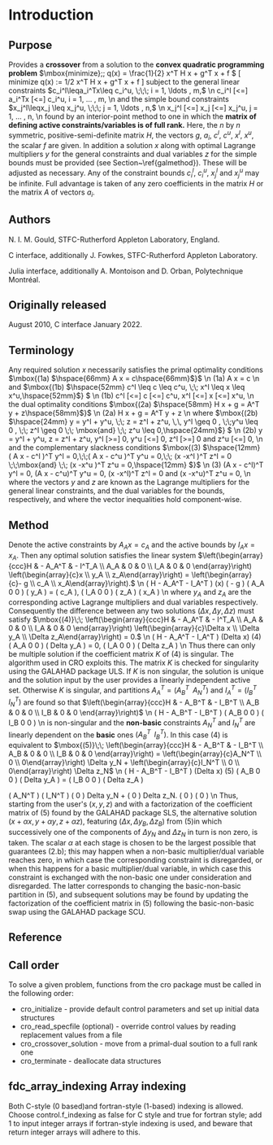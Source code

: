# Introduction

## Purpose

Provides a **crossover** from a solution
to the **convex quadratic programming problem**
$\mbox{minimize}\;\; q(x) = \frac{1}{2} x^T H x + g^T x + f $
\[
minimize q(x) := 1/2 x^T H x + g^T x + f
\]
subject to the general linear constraints
$c_i^l\leqa_i^Tx\leq c_i^u, \;\;\; i = 1, \ldots , m,$
\n
 c_i^l \[<=] a_i^Tx \[<=] c_i^u, i = 1, ... , m,
\n
and the simple bound constraints
$x_j^l\leqx_j \leq x_j^u, \;\;\; j = 1, \ldots , n,$
\n
 x_j^l \[<=] x_j \[<=] x_j^u, j = 1, ... , n,
\n
found by an interior-point method to one in which the
**matrix of defining active constraints/variables is of full rank.**
Here, the $n$ by $n$ symmetric, positive-semi-definite matrix
$H$, the vectors $g$, $a_i$, $c^l$, $c^u$, $x^l$,
$x^u$, the scalar $f$ are given. In addition a solution $x$ along
with optimal Lagrange multipliers $y$ for the general constraints
and dual variables $z$ for the simple bounds must be provided
(see Section~\ref{galmethod}). These will be adjusted as necessary.
Any of the constraint bounds $c_i^l$, $c_i^u$, $x_j^l$
and $x_j^u$ may be infinite.
Full advantage is taken of any zero coefficients in the matrix $H$
or the matrix $A$ of vectors $a_i$.

## Authors

N. I. M. Gould, STFC-Rutherford Appleton Laboratory, England.

C interface, additionally J. Fowkes, STFC-Rutherford Appleton Laboratory.

Julia interface, additionally A. Montoison and D. Orban, Polytechnique Montréal.

## Originally released

August 2010, C interface January 2022.

## Terminology

Any required solution $x$ necessarily satisfies
the primal optimality conditions
$\mbox{(1a) $\hspace{66mm} A x = c\hspace{66mm}$}$
\n
(1a) A x = c
\n
and
$\mbox{(1b) $\hspace{52mm} c^l \leq c \leq c^u, \;\; x^l \leq x \leq x^u,\hspace{52mm}$} $
\n
(1b) c^l \[<=] c \[<=] c^u, x^l \[<=] x \[<=] x^u,
\n
the dual optimality conditions
$\mbox{(2a) $\hspace{58mm} H x + g = A^T y + z\hspace{58mm}$}$
\n
(2a) H x + g = A^T y + z
\n
where
$\mbox{(2b) $\hspace{24mm} y = y^l + y^u, \;\; z = z^l + z^u, \,\,
 y^l \geq 0 , \;\;y^u \leq 0 , \;\;
 z^l \geq 0 \;\; \mbox{and} \;\; z^u \leq 0,\hspace{24mm}$} $
\n
 (2b) y = y^l + y^u, z = z^l + z^u, y^l \[>=] 0, y^u \[<=] 0,
z^l \[>=] 0 and z^u \[<=] 0,
\n
and the complementary slackness conditions
$\mbox{(3) $\hspace{12mm}
( A x - c^l )^T y^l = 0,\;\;( A x - c^u )^T y^u = 0,\;\;
(x -x^l )^T z^l = 0 \;\;\mbox{and} \;\; (x -x^u )^T z^u = 0,\hspace{12mm} $}$
\n
(3) (A x - c^l)^T y^l = 0, (A x - c^u)^T y^u = 0,
(x -x^l)^T z^l = 0 and (x -x^u)^T z^u = 0,
\n
where the vectors $y$ and $z$ are known as the Lagrange multipliers
for the general linear constraints, and the dual variables for the bounds,
respectively, and where the vector inequalities hold component-wise.

## Method

Denote the active constraints by $A_A x = c_A$ and the active bounds by
$I_A x = x_A$. Then any optimal solution satisfies the linear system
$\left(\begin{array}{ccc}H & - A_A^T & - I^T_A \\ A_A & 0 & 0 \\ I_A & 0 & 0 \end{array}\right) \left(\begin{array}{c}x \\ y_A \\ z_A\end{array}\right) =
\left(\begin{array}{c}- g \\ c_A \\ x_A\end{array}\right).$
\n
 ( H - A_A^T - I_A^T ) (x) ( - g )
 ( A_A 0 0 ) ( y_A ) = ( c_A ),
 ( I_A 0 0 ) ( z_A ) ( x_A )
\n
where $y_A$ and $z_A$ are the corresponding active Lagrange
multipliers and dual variables respectively. Consequently the difference
between any two solutions $(\Delta x, \Delta y, \Delta z)$ must satisfy
$\mbox{(4)}\;\; \left(\begin{array}{ccc}H & - A_A^T & - I^T_A \\ A_A & 0 & 0 \\ I_A & 0 & 0 \end{array}\right) \left(\begin{array}{c}\Delta x \\ \Delta y_A \\ \Delta z_A\end{array}\right) = 0.$
\n
( H - A_A^T - I_A^T ) (Delta x)
(4) ( A_A 0 0 ) ( Delta y_A ) = 0,
( I_A 0 0 ) ( Delta z_A )
\n
Thus there can only be multiple solution if the coefficient matrix $K$
of (4) is singular. The algorithm used in CRO
exploits this. The matrix $K$ is checked for singularity
using the GALAHAD package ULS. If $K$ is
non singular, the solution is unique and the solution input by the user
provides a linearly independent active set. Otherwise $K$ is singular,
and partitions $A_A^T = ( A_B^T \;\; A_N^T)$ and
$I_A^T = ( I_B^T \;\; I_N^T)$ are found so that
$\left(\begin{array}{ccc}H & - A_B^T & - I_B^T \\ A_B & 0 & 0 \\ I_B & 0 & 0 \end{array}\right)$
\n
 ( H - A_B^T - I_B^T )
 ( A_B 0 0 )
 ( I_B 0 0 )
\n
is non-singular and the **non-basic** constraints $A_N^T$
and $I_N^T$ are linearly dependent on the **basic** ones
$( A_B^T \;\; I_B^T)$. In this case (4) is equivalent to
$\mbox{(5)}\;\; \left(\begin{array}{ccc}H & - A_B^T & - I_B^T \\ A_B & 0 & 0 \\ I_B & 0 & 0 \end{array}\right) = \left(\begin{array}{c}A_N^T \\ 0 \\ 0\end{array}\right) \Delta y_N + \left(\begin{array}{c}I_N^T \\ 0 \\ 0\end{array}\right) \Delta z_N$
\n
( H - A_B^T - I_B^T ) (Delta x)
(5) ( A_B 0 0 ) ( Delta y_A ) =
( I_B 0 0 ) ( Delta z_A )

( A_N^T ) ( I_N^T )
( 0 ) Delta y_N + ( 0 ) Delta z_N.
( 0 ) ( 0 )
\n
Thus, starting from the user's $(x, y, z)$
and with a factorization of the coefficient matrix of (5)
found by the GALAHAD package SLS, the alternative solution
$(x + \alpha x, y + \alpha y, z + \alpha z)$,
featuring
$(\Delta x, \Delta y_B, \Delta z_B)$
from (5)in which successively one of the components of $\Delta y_N$
and $\Delta z_N$ in turn is non zero, is taken.
The scalar $\alpha$ at each stage
is chosen to be the largest possible that guarantees (2.b);
this may happen when a non-basic multiplier/dual variable reaches zero,
in which case the corresponding constraint is disregarded, or when this
happens for a basic multiplier/dual variable, in which case this constraint is
exchanged with the non-basic one under consideration and disregarded.
The latter corresponds to changing the basic-non-basic partition
in (5), and subsequent solutions may be found by updating
the factorization of the coefficient matrix in (5)
following the basic-non-basic swap using the GALAHAD package SCU.

## Reference

## Call order

To solve a given problem, functions from the cro package must be called
in the following order:

- cro\_initialize - provide default control parameters and set up initial data structures
- cro\_read\_specfile (optional) - override control values by reading replacement values from a file
- cro_crossover_solution - move from a primal-dual soution
to a full rank one
- cro\_terminate - deallocate data structures

## fdc_array_indexing Array indexing

Both C-style (0 based)and fortran-style (1-based) indexing is allowed.
Choose control.f_indexing as false for C style and true for
fortran style; add 1 to input integer arrays if fortran-style indexing is
used, and beware that return integer arrays will adhere to this.

